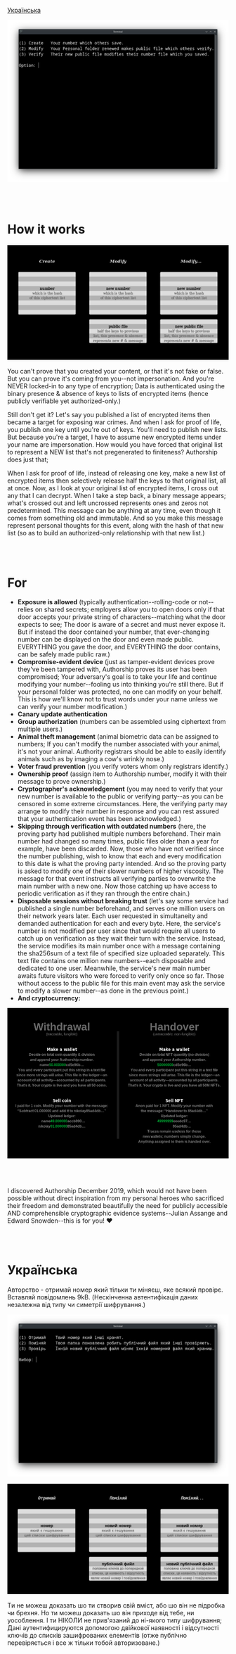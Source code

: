 [Українська](https://github.com/compromise-evident/Authorship?tab=readme-ov-file#%D1%83%D0%BA%D1%80%D0%B0%D1%97%D0%BD%D1%81%D1%8C%D0%BA%D0%B0)

<p align="center">
  <img src="https://raw.githubusercontent.com/compromise-evident/Authorship/main/Other/Terminal_b6e7d0b94e8652503f1473d66d8d3e5c.png">
</p>

<br>
<br>

# How it works

<p align="center">
  <img src="https://raw.githubusercontent.com/compromise-evident/Authorship/main/Other/Main_documentation_0a878afe498b75626e44128422076c2c.png">
</p>

You can't prove that you created your content, or that
it's not fake or false. But you can prove it's coming
from you--not impersonation. And you're NEVER locked-in
to any type of encryption;
Data is authenticated using the binary
presence & absence of keys to lists of encrypted
items (hence publicly verifiable yet authorized-only.)

Still don't get it?
Let's say you published a list of encrypted items
then became a target for exposing war crimes.
And when I ask for proof of life, you publish
one key until you're out of keys.
You'll need to publish new lists.
But because you're a target,
I have to assume new encrypted
items under your name are impersonation.
How would you have forced that original list to represent
a NEW list that's not pregenerated to finiteness?
Authorship does just that;

When I ask for proof of life, instead of releasing one key,
make a new list of encrypted items then selectively release half the keys to that original list, all at once.
Now, as I look at your original list of encrypted items,
I cross out any that I can decrypt.
When I take a step back,
a binary message appears; what's crossed out and left uncrossed
represents ones and zeros not predetermined.
This message can be anything at any time,
even though it comes from something old and immutable.
And so you make this message represent personal thoughts for this event,
along with the hash of that new list
(so as to build an authorized-only relationship with that new list.)

<br>
<br>

# For

*   **Exposure is allowed**
    (typically authentication--rolling-code or not--relies
    on shared secrets; employers allow you to
    open doors only if that door accepts your
    private string of characters--matching what the
    door expects to see; The door is aware of a secret
    and must never expose it. But if instead the door
    contained your number, that ever-changing number
    can be displayed on the door and even made public.
    EVERYTHING you gave the door, and EVERYTHING the
    door contains, can be safely made public raw.)
*   **Compromise-evident device**
    (just as tamper-evident devices prove they've
    been tampered with, Authorship proves its user
    has been compromised; Your adversary's goal is
    to take your life and continue modifying
    your number--fooling us into thinking you're
    still there. But if your personal folder
    was protected, no one can modify on your behalf.
    This is how we'll know not to
    trust words under your name
    unless we can verify your
    number modification.)
*   **Canary update authentication**
*   **Group authorization**
    (numbers can be assembled using ciphertext from multiple users.)
*   **Animal theft management**
    (animal biometric data can be assigned to numbers; If you can't modify the
    number associated with your animal, it's not your animal. Authority registrars should be able to
    easily identify animals such as by imaging a cow's wrinkly nose.)
*   **Voter fraud prevention**
    (you verify voters whom only registrars identify.)
*   **Ownership proof**
    (assign item to Authorship number, modify it with their message to prove ownership.)
*   **Cryptographer's acknowledgement**
    (you may need to verify that your new number
    is available to the public or verifying party--as you can be censored in some
    extreme circumstances. Here, the verifying party may arrange to modify their
    number in response and you can rest assured that your authentication
    event has been acknowledged.)
*   **Skipping through verification with outdated numbers**
    (here, the proving
    party had published multiple numbers beforehand. Their main number had changed
    so many times, public files older than a year for example, have been discarded.
    Now, those who have not verified since the number publishing, wish to know that
    each and every modification to this date is what the proving party intended.
    And so the proving party is asked to modify one of their slower numbers of
    higher viscosity. The message for that event instructs all verifying parties
    to overwrite the main number with a new one. Now those catching up have access
    to periodic verification as if they ran through the entire chain.)
*   **Disposable sessions without breaking trust**
    (let's say some service had
    published a single number beforehand, and serves one million users on their
    network years later. Each user requested in simultaneity and demanded
    authentication for each and every byte. Here, the service's number is not
    modified per user since that would require all users to catch up on verification
    as they wait their turn with the service. Instead, the service modifies its main
    number once with a message containing the sha256sum of a text file of specified
    size uploaded separately. This text file contains one million new
    numbers--each disposable and dedicated to one user. Meanwhile, the service's
    new main number awaits future visitors who were forced to verify only once so far.
    Those without access to the public file for this main event may ask the service
    to modify a slower number--as done in the previous point.)
*   **And cryptocurrency:**

<p align="center">
  <img src="https://raw.githubusercontent.com/compromise-evident/Authorship/main/Other/Cryptocurrency_81045ad8faed316fba71a14666de0565.png">
</p>

<br>
<br>

I discovered Authorship December 2019, which would not have been possible without
direct inspiration from my personal heroes who sacrificed their freedom and
demonstrated beautifully the need for publicly accessible AND comprehensible cryptographic
evidence systems--Julian Assange and Edward Snowden--this is for you! :heart:

<br>
<br>

# Українська

Авторство - отримай номер який тільки ти міняєш, яке всякий провірє.
Вставляй повідомлень 9kB.
(Нескінченна автентифікація даних незалежнa від типу чи симетрії шифрування.)

<p align="center">
  <img src="https://raw.githubusercontent.com/compromise-evident/Authorship/main/Other/Terminal_Ukrainian_254f5a6cb571c2d5f9bf88807b82c96e.png">
</p>

<p align="center">
  <img src="https://raw.githubusercontent.com/compromise-evident/Authorship/main/Other/Main_Ukrainian_b89cb562bcf89abc742ccc0ef8f0ccda.png">
</p>

Tи не можеш доказать шо ти створив свій вміст,
або шо він не підробкa чи брехня.
Ho ти можеш доказать шо він приходe від тебе, ни уособлення.
І ти НІКОЛИ не прив'язаний до ні-якого типу шифрування;
Дані аутентифицируются допомогою двійкової наявності і відсутності
ключів до списків зашифрованих елементів
(отже публічно перевіряється і все ж тільки тoбoй авторизованe.)

